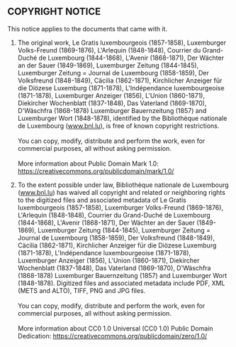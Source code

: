 ## COPYRIGHT NOTICE

This notice applies to the documents that came with it.


1. The original work, Le Gratis luxembourgeois (1857-1858), Luxemburger Volks-Freund (1869-1876), L'Arlequin (1848-1848), Courrier du Grand-Duché de Luxembourg (1844-1868), L'Avenir (1868-1871), Der Wächter an der Sauer (1849-1869), Luxemburger Zeitung (1844-1845), Luxemburger Zeitung = Journal de Luxembourg (1858-1859), Der Volksfreund (1848-1849), Cäcilia (1862-1871), Kirchlicher Anzeiger für die Diözese Luxemburg (1871-1878), L'Indépendance luxembourgeoise (1871-1878), Luxemburger Anzeiger (1856), L'Union (1860-1871), Diekircher Wochenblatt (1837-1848), Das Vaterland (1869-1870), D'Wäschfra (1868-1878) Luxemburger Bauernzeitung (1857) and Luxemburger Wort (1848-1878), identified by the Bibliothèque nationale de Luxembourg (www.bnl.lu), is free of known copyright restrictions.<br><br>
You can copy, modify, distribute and perform the work, even for commercial purposes, all without asking permission.<br><br>
More information about Public Domain Mark 1.0:
https://creativecommons.org/publicdomain/mark/1.0/<br>

 
1. To the extent possible under law, Bibliothèque nationale de Luxembourg (www.bnl.lu) has waived all copyright and related or neighboring rights to the digitized files and associated metadata of Le Gratis luxembourgeois (1857-1858), Luxemburger Volks-Freund (1869-1876), L'Arlequin (1848-1848), Courrier du Grand-Duché de Luxembourg (1844-1868), L'Avenir (1868-1871), Der Wächter an der Sauer (1849-1869), Luxemburger Zeitung (1844-1845), Luxemburger Zeitung = Journal de Luxembourg (1858-1859), Der Volksfreund (1848-1849), Cäcilia (1862-1871), Kirchlicher Anzeiger für die Diözese Luxemburg (1871-1878), L'Indépendance luxembourgeoise (1871-1878), Luxemburger Anzeiger (1856), L'Union (1860-1871), Diekircher Wochenblatt (1837-1848), Das Vaterland (1869-1870), D'Wäschfra (1868-1878) Luxemburger Bauernzeitung (1857) and Luxemburger Wort (1848-1878).
Digitized files and associated metadata include PDF, XML (METS and ALTO), TIFF, PNG and JPG files.
<br><br>
You can copy, modify, distribute and perform the work, even for commercial purposes, all without asking permission.
<br><br>
More information about CC0 1.0 Universal (CC0 1.0) Public Domain Dedication:
https://creativecommons.org/publicdomain/zero/1.0/